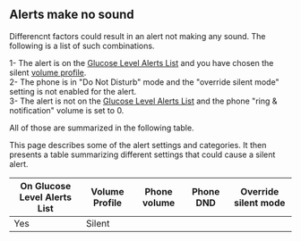 ## Alerts make no sound 
  
Differencnt factors could result in an alert not making any sound.  The following is a list of such combinations.

1- The alert is on the [Glucose Level Alerts List](./Glucose-level-alerts.md) and you have chosen the silent [volume profile](./Volume-profiles.md).  
2- The phone is in "Do Not Disturb" mode and the "override silent mode" setting is not enabled for the alert.  
3- The alert is not on the [Glucose Level Alerts List](./Glucose-level-alerts.md) and the phone "ring & notification" volume is set to 0.  

All of those are summarized in the following table.  

This page describes some of the alert settings and categories.  It then presents a table summarizing different settings that could cause a silent alert.  

| On Glucose Level Alerts List | Volume Profile | Phone volume | Phone DND | Override silent mode |  
|------------------------------|----------------|--------------|-----------|----------------------|  
| Yes                          | Silent         |              |           |                      |  
